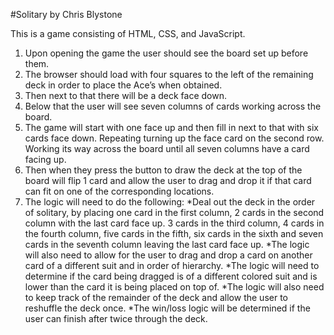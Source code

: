 #Solitary by Chris Blystone

This is a game consisting of HTML, CSS, and JavaScript.

1. Upon opening the game the user should see the board set up before them. 
2. The browser should load with four squares to the left of the remaining deck in order to place the Ace’s when obtained.
3. Then next to that there will be a deck face down.   
4. Below that the user will see seven columns of cards working across the board.
5. The game will start with one face up and then fill in next to that with six cards face down.  Repeating turning up the face card on the second row.  Working its way across the board until all seven columns have a card facing up.
6.  Then when they press the button to draw the deck at the top of the board will flip 1 card and allow the user to drag and drop it if that card can fit on one of the corresponding locations.
7.  The logic will need to do the following:
	*Deal out the deck in the order of solitary, by placing one card in the first column, 2 cards in the second column with the last card face up.  3 cards in the third column, 4 cards in the fourth column, five cards in the fifth, six cards in the sixth and seven cards in the seventh column leaving the last card face up.
	*The logic will also need to allow for the user to drag and drop a card on another card of a different suit and in order of hierarchy.
	*The logic will need to determine if the card being dragged is of a different colored suit and is lower than the card it is being placed on top of.
	*The logic will also need to keep track of the remainder of the deck and allow the user to reshuffle the deck once. 
	*The win/loss logic will be determined if the user can finish after twice through the deck.  